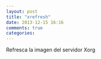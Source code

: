 ```yaml
---
layout: post
title: "xrefresh"
date: 2013-12-15 16:16
comments: true
categories: 
---
```

Refresca la imagen del servidor Xorg

